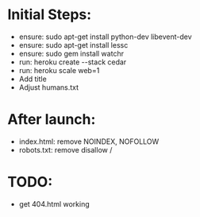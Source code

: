 Initial Steps:
=============
* ensure:
    sudo apt-get install python-dev libevent-dev
* ensure:
    sudo apt-get install lessc
* ensure:
    sudo gem install watchr
* run:
    heroku create --stack cedar
* run:
    heroku scale web=1
* Add title
* Adjust humans.txt


After launch:
==============
* index.html: remove NOINDEX, NOFOLLOW
* robots.txt: remove disallow /

TODO:
==============
* get 404.html working
